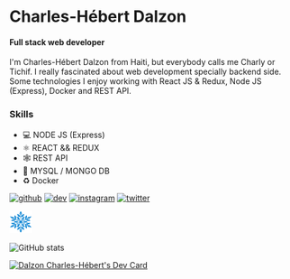 # Charles-Hébert Dalzon
#### Full stack web developer
I'm Charles-Hébert Dalzon from Haiti, but everybody calls me Charly or Tichif. I really fascinated about web development specially backend side. Some technologies I enjoy working with React JS & Redux, Node JS (Express), Docker and REST API. 

### Skills 
* 💻 NODE JS (Express)
* ⚛  REACT && REDUX
* 🕸  REST API
* 📝 MYSQL / MONGO DB
* ♻  Docker




[<img src='https://cdn.jsdelivr.net/npm/simple-icons@3.0.1/icons/github.svg' alt='github' height='40'>](https://github.com/tichif)  [<img src='https://cdn.jsdelivr.net/npm/simple-icons@3.0.1/icons/dev-dot-to.svg' alt='dev' height='40'>](https://dev.to/tichif)  [<img src='https://cdn.jsdelivr.net/npm/simple-icons@3.0.1/icons/instagram.svg' alt='instagram' height='40'>](https://www.instagram.com/tichif.js/)  [<img src='https://cdn.jsdelivr.net/npm/simple-icons@3.0.1/icons/twitter.svg' alt='twitter' height='40'>](https://twitter.com/TichifJS)  

<a href='https://archiveprogram.github.com/'><img src='https://raw.githubusercontent.com/acervenky/animated-github-badges/master/assets/acbadge.gif' width='40' height='40'></a> 

![GitHub stats](https://github-readme-stats.vercel.app/api?username=tichif&show_icons=true)  

<a href="https://app.daily.dev/Tichif"><img src="https://api.daily.dev/devcards/a887baac212a4485b58962c80e8da9b6.png?r=l8s" width="400" alt="Dalzon Charles-Hébert's Dev Card"/></a>


